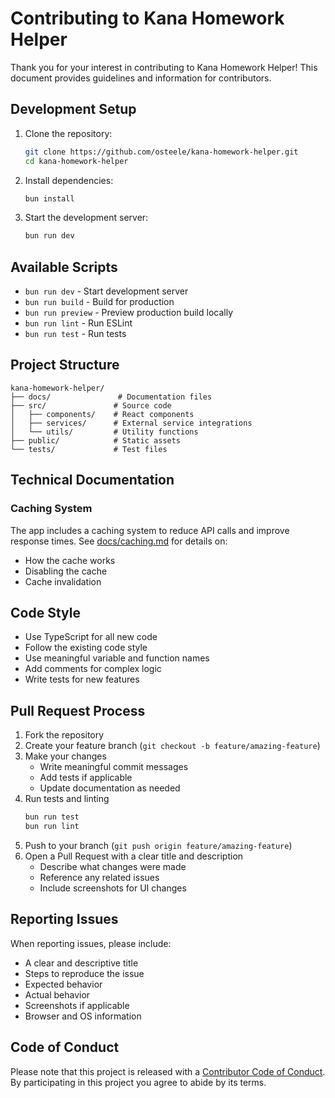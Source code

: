 # Contributing to Kana Homework Helper

Thank you for your interest in contributing to Kana Homework Helper! This document provides guidelines and information for contributors.

## Development Setup

1. Clone the repository:
   ```bash
   git clone https://github.com/osteele/kana-homework-helper.git
   cd kana-homework-helper
   ```

2. Install dependencies:
   ```bash
   bun install
   ```

3. Start the development server:
   ```bash
   bun run dev
   ```

## Available Scripts

- `bun run dev` - Start development server
- `bun run build` - Build for production
- `bun run preview` - Preview production build locally
- `bun run lint` - Run ESLint
- `bun run test` - Run tests

## Project Structure

```
kana-homework-helper/
├── docs/               # Documentation files
├── src/               # Source code
│   ├── components/    # React components
│   ├── services/      # External service integrations
│   └── utils/         # Utility functions
├── public/            # Static assets
└── tests/             # Test files
```

## Technical Documentation

### Caching System

The app includes a caching system to reduce API calls and improve response times. See [docs/caching.md](docs/caching.md) for details on:
- How the cache works
- Disabling the cache
- Cache invalidation

## Code Style

- Use TypeScript for all new code
- Follow the existing code style
- Use meaningful variable and function names
- Add comments for complex logic
- Write tests for new features

## Pull Request Process

1. Fork the repository
2. Create your feature branch (`git checkout -b feature/amazing-feature`)
3. Make your changes
   - Write meaningful commit messages
   - Add tests if applicable
   - Update documentation as needed
4. Run tests and linting
   ```bash
   bun run test
   bun run lint
   ```
5. Push to your branch (`git push origin feature/amazing-feature`)
6. Open a Pull Request with a clear title and description
   - Describe what changes were made
   - Reference any related issues
   - Include screenshots for UI changes

## Reporting Issues

When reporting issues, please include:
- A clear and descriptive title
- Steps to reproduce the issue
- Expected behavior
- Actual behavior
- Screenshots if applicable
- Browser and OS information

## Code of Conduct

Please note that this project is released with a [Contributor Code of Conduct](CODE_OF_CONDUCT.md). By participating in this project you agree to abide by its terms.
